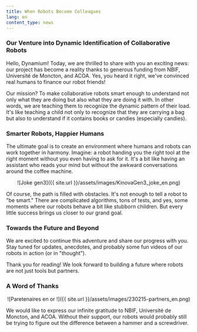 ```yaml
---
title: When Robots Become Colleagues
lang: en
content_type: news
---
```


### Our Venture into Dynamic Identification of Collaborative Robots
 
Hello, Dynamium! Today, we are thrilled to share with you an exciting news: our project has become a reality thanks to generous funding from NBIF, Université de Moncton, and ACOA. Yes, you heard it right, we've convinced real humans to finance our robot friends!

Our mission? To make collaborative robots smart enough to understand not only what they are doing but also what they are doing it with. In other words, we are teaching them to recognize the dynamic pattern of their load. It's like teaching a child not only to recognize that they are carrying a bag but also to understand if it contains books or candies (especially candies).

### Smarter Robots, Happier Humans
The ultimate goal is to create an environment where humans and robots can work together in harmony. Imagine: a robot handing you the right tool at the right moment without you even having to ask for it. It's a bit like having an assistant who reads your mind but without the awkward conversations around the coffee machine.

<p align="center">
![Joke gen3]({{ site.url }}/assets/images/KinovaGen3_joke_en.png) 
</p>

Of course, the path is filled with obstacles. It's not enough to tell a robot to "be smart." There are complicated algorithms, tons of tests, and yes, some moments where our robots behave a bit like stubborn children. But every little success brings us closer to our grand goal.

### Towards the Future and Beyond
We are excited to continue this adventure and share our progress with you. Stay tuned for updates, anecdotes, and probably some fun videos of our robots in action (or in "thought").

Thank you for reading! We look forward to building a future where robots are not just tools but partners.

### A Word of Thanks
 
<p align="center">
![Paretenaires en or !]({{ site.url }}/assets/images/230215-partners_en.png) 
</p>

We would like to express our infinite gratitude to NBIF, Université de Moncton, and ACOA. Without their support, our robots would probably still be trying to figure out the difference between a hammer and a screwdriver.
